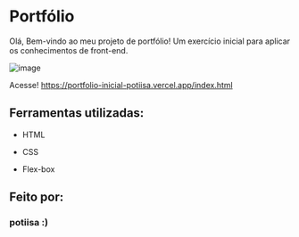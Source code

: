 # Portfólio 
Olá, Bem-vindo ao meu projeto de portfólio! Um exercício inicial para aplicar os conhecimentos de front-end.

![image](https://github.com/potiisa/portfolio-inicial/assets/112017146/bb5b1216-4eb0-499a-bcf9-b8a394bdd63c)


Acesse! https://portfolio-inicial-potiisa.vercel.app/index.html

## Ferramentas utilizadas:

* HTML

* CSS

* Flex-box

## Feito por:

### potiisa :)
